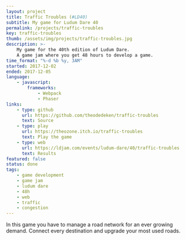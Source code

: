 ```yaml
---
layout: project
title: Traffic Troubles (#LD40)
subtitle: My game for Ludum Dare 40
permalink: /projects/traffic-troubles
key: traffic-troubles
thumb: /assets/img/projects/traffic-troubles.jpg
description: >-
    My game for the 40th edition of Ludum Dare.
    A game jam where you get 48 hours to develop a game.
time_format: "%-d %b %y, 3AM"
started: 2017-12-02
ended: 2017-12-05
language: 
    - javascript:
        frameworks:
            - Webpack
            - Phaser
links: 
    - type: github
      url: https://github.com/theodedeken/traffic-troubles
      text: Source
    - type: play
      url: https://theozone.itch.io/traffic-troubles
      text: Play the game
    - type: web 
      url: https://ldjam.com/events/ludum-dare/40/traffic-troubles
      text: Results
featured: false
status: done
tags:
    - game development
    - game jam
    - ludum dare
    - 48h
    - web
    - traffic
    - congestion
---
```


In this game you have to manage a road network for an ever growing demand. Connect every destination and upgrade your most used roads.